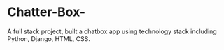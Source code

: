 # Chatter-Box-
A full stack project, built a chatbox app using technology stack including Python, Django, HTML, CSS.
